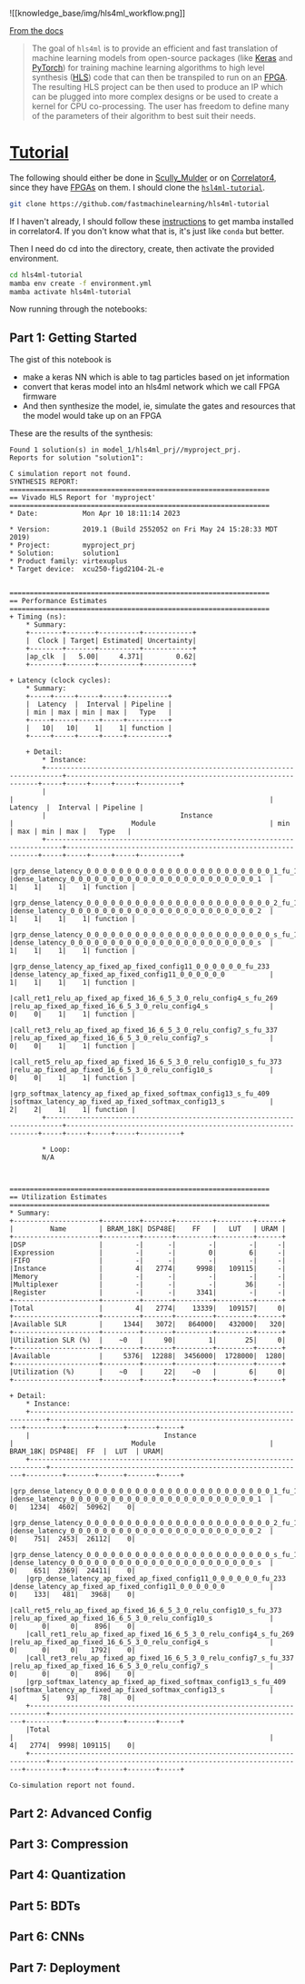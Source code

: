 ![[knowledge_base/img/hls4ml_workflow.png]]

[From the docs](https://fastmachinelearning.org/hls4ml/concepts.html)
>The goal of `hls4ml` is to provide an efficient and fast translation of machine learning models from open-source packages (like [Keras](/knowledge_base/keras.md) and [PyTorch](/knowledge_base/pytorch.md)) for training machine learning algorithms to high level synthesis ([HLS](/knowledge_base/HLS.md)) code that can then be transpiled to run on an [FPGA](/knowledge_base/FPGAs.md). The resulting HLS project can be then used to produce an IP which can be plugged into more complex designs or be used to create a kernel for CPU co-processing. The user has freedom to define many of the parameters of their algorithm to best suit their needs.

# [Tutorial](https://github.com/fastmachinelearning/hls4ml-tutorial)

The following should either be done in [Scully_Mulder](/knowledge_base/Scully_Mulder.md) or on [Correlator4](/knowledge_base/Correlator4.md), since they have [FPGAs](/knowledge_base/FPGA.md) on them.
I should clone the [`hsl4ml-tutorial`](https://github.com/fastmachinelearning/hls4ml-tutorial).
```bash
git clone https://github.com/fastmachinelearning/hls4ml-tutorial
```
If I haven't already, I should follow these [instructions](/knowledge_base/mamba.md) to get mamba installed in correlator4. If you don't know what that is, it's just like `conda` but better.

Then I need do cd into the directory, create, then activate the provided environment.
```bash
cd hls4ml-tutorial
mamba env create -f environment.yml
mamba activate hls4ml-tutorial
```

Now running through the notebooks:
## Part 1: Getting Started
The gist of this notebook is 
* make a keras NN which is able to tag particles based on jet information
* convert that keras model into an hls4ml network which we call FPGA firmware
* And then synthesize the model, ie, simulate the gates and resources that the model would take up on an FPGA

These are the results of the synthesis:

```
Found 1 solution(s) in model_1/hls4ml_prj//myproject_prj.
Reports for solution "solution1":

C simulation report not found.
SYNTHESIS REPORT:
================================================================
== Vivado HLS Report for 'myproject'
================================================================
* Date:           Mon Apr 10 18:11:14 2023

* Version:        2019.1 (Build 2552052 on Fri May 24 15:28:33 MDT 2019)
* Project:        myproject_prj
* Solution:       solution1
* Product family: virtexuplus
* Target device:  xcu250-figd2104-2L-e


================================================================
== Performance Estimates
================================================================
+ Timing (ns): 
    * Summary: 
    +--------+-------+----------+------------+
    |  Clock | Target| Estimated| Uncertainty|
    +--------+-------+----------+------------+
    |ap_clk  |   5.00|     4.371|        0.62|
    +--------+-------+----------+------------+

+ Latency (clock cycles): 
    * Summary: 
    +-----+-----+-----+-----+----------+
    |  Latency  |  Interval | Pipeline |
    | min | max | min | max |   Type   |
    +-----+-----+-----+-----+----------+
    |   10|   10|    1|    1| function |
    +-----+-----+-----+-----+----------+

    + Detail: 
        * Instance: 
        +--------------------------------------------------------------------------+---------------------------------------------------------------+-----+-----+-----+-----+----------+
        |                                                                          |                                                               |  Latency  |  Interval | Pipeline |
        |                                 Instance                                 |                             Module                            | min | max | min | max |   Type   |
        +--------------------------------------------------------------------------+---------------------------------------------------------------+-----+-----+-----+-----+----------+
        |grp_dense_latency_0_0_0_0_0_0_0_0_0_0_0_0_0_0_0_0_0_0_0_0_0_0_0_1_fu_123  |dense_latency_0_0_0_0_0_0_0_0_0_0_0_0_0_0_0_0_0_0_0_0_0_0_0_1  |    1|    1|    1|    1| function |
        |grp_dense_latency_0_0_0_0_0_0_0_0_0_0_0_0_0_0_0_0_0_0_0_0_0_0_0_2_fu_191  |dense_latency_0_0_0_0_0_0_0_0_0_0_0_0_0_0_0_0_0_0_0_0_0_0_0_2  |    1|    1|    1|    1| function |
        |grp_dense_latency_0_0_0_0_0_0_0_0_0_0_0_0_0_0_0_0_0_0_0_0_0_0_0_s_fu_197  |dense_latency_0_0_0_0_0_0_0_0_0_0_0_0_0_0_0_0_0_0_0_0_0_0_0_s  |    1|    1|    1|    1| function |
        |grp_dense_latency_ap_fixed_ap_fixed_config11_0_0_0_0_0_0_fu_233           |dense_latency_ap_fixed_ap_fixed_config11_0_0_0_0_0_0           |    1|    1|    1|    1| function |
        |call_ret1_relu_ap_fixed_ap_fixed_16_6_5_3_0_relu_config4_s_fu_269         |relu_ap_fixed_ap_fixed_16_6_5_3_0_relu_config4_s               |    0|    0|    1|    1| function |
        |call_ret3_relu_ap_fixed_ap_fixed_16_6_5_3_0_relu_config7_s_fu_337         |relu_ap_fixed_ap_fixed_16_6_5_3_0_relu_config7_s               |    0|    0|    1|    1| function |
        |call_ret5_relu_ap_fixed_ap_fixed_16_6_5_3_0_relu_config10_s_fu_373        |relu_ap_fixed_ap_fixed_16_6_5_3_0_relu_config10_s              |    0|    0|    1|    1| function |
        |grp_softmax_latency_ap_fixed_ap_fixed_softmax_config13_s_fu_409           |softmax_latency_ap_fixed_ap_fixed_softmax_config13_s           |    2|    2|    1|    1| function |
        +--------------------------------------------------------------------------+---------------------------------------------------------------+-----+-----+-----+-----+----------+

        * Loop: 
        N/A



================================================================
== Utilization Estimates
================================================================
* Summary: 
+---------------------+---------+-------+---------+---------+------+
|         Name        | BRAM_18K| DSP48E|    FF   |   LUT   | URAM |
+---------------------+---------+-------+---------+---------+------+
|DSP                  |        -|      -|        -|        -|     -|
|Expression           |        -|      -|        0|        6|     -|
|FIFO                 |        -|      -|        -|        -|     -|
|Instance             |        4|   2774|     9998|   109115|     -|
|Memory               |        -|      -|        -|        -|     -|
|Multiplexer          |        -|      -|        -|       36|     -|
|Register             |        -|      -|     3341|        -|     -|
+---------------------+---------+-------+---------+---------+------+
|Total                |        4|   2774|    13339|   109157|     0|
+---------------------+---------+-------+---------+---------+------+
|Available SLR        |     1344|   3072|   864000|   432000|   320|
+---------------------+---------+-------+---------+---------+------+
|Utilization SLR (%)  |    ~0   |     90|        1|       25|     0|
+---------------------+---------+-------+---------+---------+------+
|Available            |     5376|  12288|  3456000|  1728000|  1280|
+---------------------+---------+-------+---------+---------+------+
|Utilization (%)      |    ~0   |     22|    ~0   |        6|     0|
+---------------------+---------+-------+---------+---------+------+

+ Detail: 
    * Instance: 
    +--------------------------------------------------------------------------+---------------------------------------------------------------+---------+-------+------+-------+-----+
    |                                 Instance                                 |                             Module                            | BRAM_18K| DSP48E|  FF  |  LUT  | URAM|
    +--------------------------------------------------------------------------+---------------------------------------------------------------+---------+-------+------+-------+-----+
    |grp_dense_latency_0_0_0_0_0_0_0_0_0_0_0_0_0_0_0_0_0_0_0_0_0_0_0_1_fu_123  |dense_latency_0_0_0_0_0_0_0_0_0_0_0_0_0_0_0_0_0_0_0_0_0_0_0_1  |        0|   1234|  4602|  50962|    0|
    |grp_dense_latency_0_0_0_0_0_0_0_0_0_0_0_0_0_0_0_0_0_0_0_0_0_0_0_2_fu_191  |dense_latency_0_0_0_0_0_0_0_0_0_0_0_0_0_0_0_0_0_0_0_0_0_0_0_2  |        0|    751|  2453|  26112|    0|
    |grp_dense_latency_0_0_0_0_0_0_0_0_0_0_0_0_0_0_0_0_0_0_0_0_0_0_0_s_fu_197  |dense_latency_0_0_0_0_0_0_0_0_0_0_0_0_0_0_0_0_0_0_0_0_0_0_0_s  |        0|    651|  2369|  24411|    0|
    |grp_dense_latency_ap_fixed_ap_fixed_config11_0_0_0_0_0_0_fu_233           |dense_latency_ap_fixed_ap_fixed_config11_0_0_0_0_0_0           |        0|    133|   481|   3968|    0|
    |call_ret5_relu_ap_fixed_ap_fixed_16_6_5_3_0_relu_config10_s_fu_373        |relu_ap_fixed_ap_fixed_16_6_5_3_0_relu_config10_s              |        0|      0|     0|    896|    0|
    |call_ret1_relu_ap_fixed_ap_fixed_16_6_5_3_0_relu_config4_s_fu_269         |relu_ap_fixed_ap_fixed_16_6_5_3_0_relu_config4_s               |        0|      0|     0|   1792|    0|
    |call_ret3_relu_ap_fixed_ap_fixed_16_6_5_3_0_relu_config7_s_fu_337         |relu_ap_fixed_ap_fixed_16_6_5_3_0_relu_config7_s               |        0|      0|     0|    896|    0|
    |grp_softmax_latency_ap_fixed_ap_fixed_softmax_config13_s_fu_409           |softmax_latency_ap_fixed_ap_fixed_softmax_config13_s           |        4|      5|    93|     78|    0|
    +--------------------------------------------------------------------------+---------------------------------------------------------------+---------+-------+------+-------+-----+
    |Total                                                                     |                                                               |        4|   2774|  9998| 109115|    0|
    +--------------------------------------------------------------------------+---------------------------------------------------------------+---------+-------+------+-------+-----+

Co-simulation report not found.
```

## Part 2: Advanced Config



## Part 3: Compression

## Part 4: Quantization

## Part 5: BDTs

## Part 6: CNNs

## Part 7: Deployment

